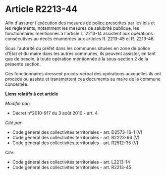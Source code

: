 # Article R2213-44

Afin d'assurer l'exécution des mesures de police prescrites par les lois et les règlements, notamment les mesures de
salubrité publique, les fonctionnaires mentionnés à l'article L. 2213-14 assistent aux opérations consécutives au décès
énumérées aux articles R. 2213-45 et R. 2213-46. 

Sous l'autorité du préfet dans les communes situées en zone de police d'Etat et du maire dans les autres communes, ils
peuvent assister, en tant que de besoin, à toute opération mentionnée à la sous-section 2 de la présente section. 

Ces fonctionnaires dressent procès-verbal des opérations auxquelles ils ont procédé ou assisté et transmettent ces documents
au maire de la commune concernée.

**Liens relatifs à cet article**

_Modifié par_:

  - Décret n°2010-917 du 3 août 2010 - art. 4

_Cité par_:

  - Code général des collectivités territoriales - art. D2573-16-1 (V)
  - Code général des collectivités territoriales - art. R2223-66 (V)
  - Code général des collectivités territoriales - art. R2512-35 (V)

_Cite_:

  - Code général des collectivités territoriales - art. L2213-14
  - Code général des collectivités territoriales - art. R2213-45
